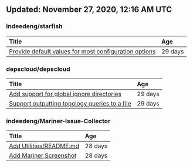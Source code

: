 ## Updated: November 27, 2020, 12:16 AM UTC


### indeedeng/starfish
|**Title**|**Age**|
|:----|:----|
|[Provide default values for most configuration options](https://github.com/indeedeng/starfish/issues/78)|29&nbsp;days|


### depscloud/depscloud
|**Title**|**Age**|
|:----|:----|
|[Add support for global ignore directories](https://github.com/depscloud/depscloud/issues/137)|29&nbsp;days|
|[Support outputting topology queries to a file](https://github.com/depscloud/depscloud/issues/135)|29&nbsp;days|


### indeedeng/Mariner-Issue-Collector
|**Title**|**Age**|
|:----|:----|
|[Add Utilities/README.md](https://github.com/indeedeng/Mariner-Issue-Collector/issues/30)|28&nbsp;days|
|[Add Mariner Screenshot](https://github.com/indeedeng/Mariner-Issue-Collector/issues/29)|28&nbsp;days|